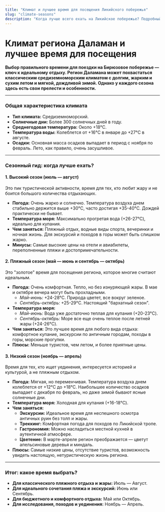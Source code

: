 ```yaml
---
title: "Климат и лучшее время для посещения Ликийского побережья"
slug: "climate-seasons"
description: "Когда лучше всего ехать на Ликийское побережье? Подробный разбор климата по сезонам, чтобы вы могли спланировать идеальный отдых."
---
```

# Климат региона Даламан и лучшее время для посещения

**Выбор правильного времени для поездки на Бирюзовое побережье — ключ к идеальному отдыху. Регион Даламана может похвастаться классическим средиземноморским климатом с долгим, жарким и сухим летом и мягкой, дождливой зимой. Однако у каждого сезона здесь есть свои прелести и особенности.**

---

### Общая характеристика климата

-   **Тип климата:** Средиземноморский.
-   **Солнечные дни:** Более 300 солнечных дней в году.
-   **Среднегодовая температура:** Около +18°C.
-   **Температура воды:** Колеблется от +16°C в январе до +27°C в августе.
-   **Осадки:** Основная масса осадков выпадает в период с ноября по февраль. Лето, как правило, очень засушливое.

---

### Сезонный гид: когда лучше ехать?

#### 1. Высокий сезон (июль — август)

Это пик туристической активности, время для тех, кто любит жару и не боится большого количества отдыхающих.

-   **Погода:** Очень жарко и солнечно. Температура воздуха днем стабильно держится выше +30°C, часто достигая +35-40°C. Дождей практически не бывает.
-   **Температура моря:** Максимально прогретая вода (+26-27°C), идеально для купания.
-   **Чем заняться:** Пляжный отдых, водные виды спорта, вечеринки и ночная жизнь. Для экскурсий и походов в горы может быть слишком жарко.
-   **Минусы:** Самые высокие цены на отели и авиабилеты, переполненные пляжи и достопримечательности.

#### 2. Пляжный сезон (май — июнь и сентябрь — октябрь)

Это "золотое" время для посещения региона, которое многие считают идеальным.

-   **Погода:** Очень комфортная. Тепло, но без изнуряющей жары. В мае и октябре вечера могут быть прохладными.
    -   *Май-июнь:* +24-28°C. Природа цветет, все вокруг зеленое.
    -   *Сентябрь-октябрь:* +25-29°C. Настоящий "бархатный сезон".
-   **Температура моря:**
    -   *Май-июнь:* Вода уже достаточно теплая для купания (+20-23°C).
    -   *Сентябрь-октябрь:* Море все еще очень теплое после летней жары (+24-26°C).
-   **Чем заняться:** Это лучшее время для любого вида отдыха: комфортное купание, экскурсии по античным городам, походы в горы, морские прогулки.
-   **Плюсы:** Меньше туристов, чем летом, и более приятные цены.

#### 3. Низкий сезон (ноябрь — апрель)

Время для тех, кто ищет уединения, интересуется историей и культурой, а не пляжным отдыхом.

-   **Погода:** Мягкая, но переменчивая. Температура воздуха днем колеблется от +12°C до +18°C. Наибольшее количество осадков выпадает с декабря по февраль, но даже зимой бывают ясные солнечные дни.
-   **Температура моря:** Холодная для купания (+16-18°C).
-   **Чем заняться:**
    -   **Экскурсии:** Идеальное время для неспешного осмотра античных руин без толп и жары.
    -   **Треккинг:** Комфортная погода для походов по Ликийской тропе.
    -   **Гастрономия:** Можно насладиться местной кухней в аутентичной атмосфере.
    -   **Цветение:** В марте-апреле регион преображается — цветут апельсиновые деревья и миндаль.
-   **Плюсы:** Самые низкие цены, отсутствие туристов, возможность увидеть настоящую, нетуристическую жизнь региона.

---

### Итог: какое время выбрать?

-   **Для классического пляжного отдыха и жары:** Июль — Август.
-   **Для идеального сочетания пляжа и экскурсий:** Июнь или Сентябрь.
-   **Для бюджетного и комфортного отдыха:** Май или Октябрь.
-   **Для исследования, походов и уединения:** Ноябрь — Апрель. 